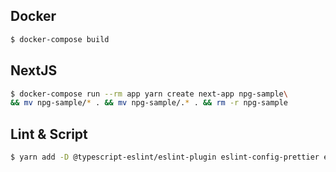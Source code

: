 ## Docker

```sh
$ docker-compose build
```

## NextJS

```sh
$ docker-compose run --rm app yarn create next-app npg-sample\
&& mv npg-sample/* . && mv npg-sample/.* . && rm -r npg-sample
```

## Lint & Script

```sh
$ yarn add -D @typescript-eslint/eslint-plugin eslint-config-prettier eslint-plugin-simple-import-sort prettier npm-run-all
```
